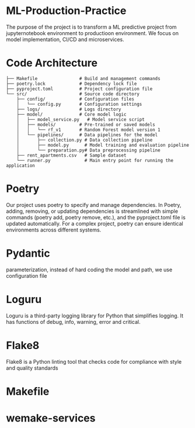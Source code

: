 # ML-Production-Practice
The purpose of the project is to transform a ML predictive project from jupyternotebook environment to productioon environment. We focus on model implementation, CI/CD and microservices. 

# Code Architecture 
```
├── Makefile                # Build and management commands
├── poetry.lock             # Dependency lock file
├── pyproject.toml          # Project configuration file
└── src/                    # Source code directory
    ├── config/             # Configuration files
    │   └── config.py       # Configuration settings
    ├── logs/               # Logs directory
    ├── model/              # Core model logic
    │   ├── model_service.py   # Model service script
    │   ├── models/         # Pre-trained or saved models
    │   │   └── rf_v1       # Random Forest model version 1
    │   └── pipelines/      # Data pipelines for the model
    │       ├── collection.py # Data collection pipeline
    │       ├── model.py      # Model training and evaluation pipeline
    │       └── preparation.py# Data preprocessing pipeline
    ├── rent_apartments.csv   # Sample dataset
    └── runner.py             # Main entry point for running the application
```


# Poetry 
Our project uses poetry to specify and manage dependencies.  In Poetry, adding, removing, or updating dependencies is streamlined with simple commands (poetry add, poetry remove, etc.), and the pyproject.toml file is updated automatically. For a complex project, poetry can ensure identical environments across different systems.


# Pydantic 
parameterization, instead of hard coding the model and path, we use configuration file 

# Loguru
Loguru is a third-party logging library for Python that simplifies logging.
It has functions of debug, info, warning, error and critical. 


# Flake8 
Flake8 is a Python linting tool that checks code for compliance with style and quality standards

# Makefile



# wemake-services
